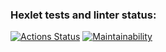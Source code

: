 ### Hexlet tests and linter status:
[![Actions Status](https://github.com/SimichAlexander/frontend-project-44/actions/workflows/hexlet-check.yml/badge.svg)](https://github.com/SimichAlexander/frontend-project-44/actions)
[![Maintainability](https://api.codeclimate.com/v1/badges/ad40eaea39804f570427/maintainability)](https://codeclimate.com/github/SimichAlexander/frontend-project-44/maintainability)
